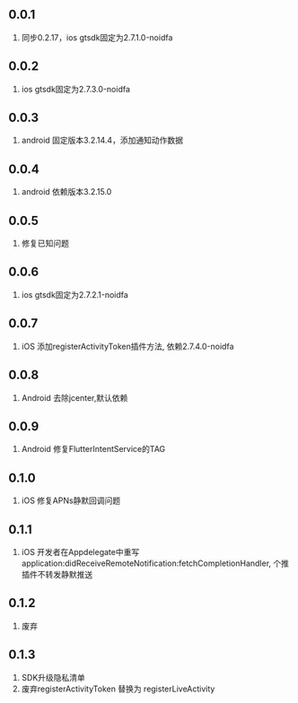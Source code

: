## 0.0.1
1. 同步0.2.17，ios gtsdk固定为2.7.1.0-noidfa

## 0.0.2
1. ios gtsdk固定为2.7.3.0-noidfa

## 0.0.3
1. android 固定版本3.2.14.4，添加通知动作数据

## 0.0.4
1. android 依赖版本3.2.15.0

## 0.0.5
1. 修复已知问题

## 0.0.6
1. ios gtsdk固定为2.7.2.1-noidfa

## 0.0.7
1. iOS 添加registerActivityToken插件方法, 依赖2.7.4.0-noidfa

## 0.0.8
1. Android 去除jcenter,默认依赖

## 0.0.9
1. Android 修复FlutterIntentService的TAG

## 0.1.0
1. iOS 修复APNs静默回调问题

## 0.1.1
1. iOS 开发者在Appdelegate中重写application:didReceiveRemoteNotification:fetchCompletionHandler, 个推插件不转发静默推送

## 0.1.2
1. 废弃

## 0.1.3
1. SDK升级隐私清单
2. 废弃registerActivityToken 替换为 registerLiveActivity
